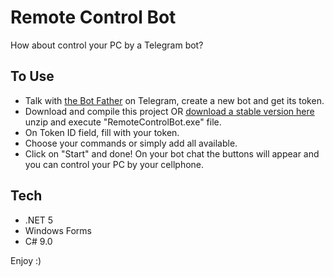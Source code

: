 # Remote Control Bot
How about control your PC by a Telegram bot?
## To Use

- Talk with [the Bot Father](https://t.me/botfather) on Telegram, create a new bot and get its token.
- Download and compile this project OR [download a stable version here](https://www.dropbox.com/s/iymx407hat9nqfg/RemoteControlBot.zip?dl=1) unzip and execute "RemoteControlBot.exe" file.
- On Token ID field, fill with your token. 
- Choose your commands or simply add all available.
- Click on "Start" and done! On your bot chat the buttons will appear and you can control your PC by your cellphone.

## Tech

- .NET 5
- Windows Forms
- C# 9.0

Enjoy :)
